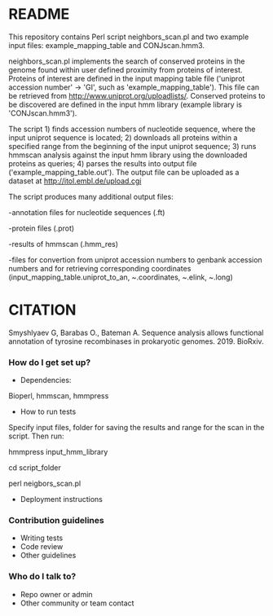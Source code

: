 # README #

This repository contains Perl script neighbors_scan.pl and two example input files: example_mapping_table and CONJscan.hmm3.

neighbors_scan.pl implements the search of conserved proteins in the genome found within user defined proximity from proteins of interest. Proteins of interest are defined in the input mapping table file ('uniprot accession number' -> 'GI', such as 'example_mapping_table'). This file can be retrieved from http://www.uniprot.org/uploadlists/. Conserved proteins to be discovered are defined in the input hmm library (example library is 'CONJscan.hmm3').
 
The script 1) finds accession numbers of nucleotide sequence, where the input uniprot sequence is located; 2) downloads all proteins within a specified range from the beginning of the input uniprot sequence; 3) runs hmmscan analysis against the input hmm library using the downloaded proteins as queries; 4) parses the results into output file ('example_mapping_table.out'). The output file can be uploaded as a dataset at http://itol.embl.de/upload.cgi
 
The script produces many additional output files:

-annotation files for nucleotide sequences (.ft)

-protein files (.prot)

-results of hmmscan (.hmm_res)

-files for convertion from uniprot accession numbers to genbank accession numbers and for retrieving corresponding coordinates (input_mapping_table.uniprot_to_an, ~.coordinates, ~.elink, ~.long)

# CITATION #
Smyshlyaev G, Barabas O., Bateman A. Sequence analysis allows functional annotation of tyrosine recombinases in prokaryotic genomes. 2019. BioRxiv.
### How do I get set up? ###

* Dependencies:

Bioperl, hmmscan, hmmpress

* How to run tests

Specify input files, folder for saving the results and range for the scan in the script. Then run:

hmmpress input_hmm_library 

cd script_folder

perl neigbors_scan.pl

* Deployment instructions

### Contribution guidelines ###

* Writing tests
* Code review
* Other guidelines

### Who do I talk to? ###

* Repo owner or admin
* Other community or team contact
